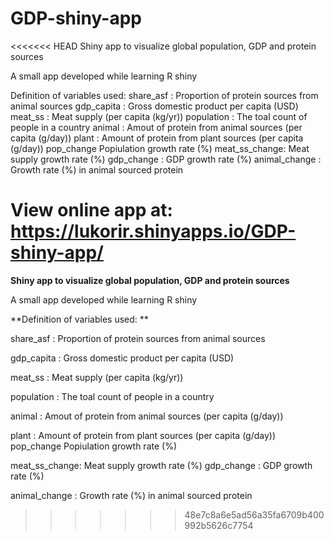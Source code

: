 # GDP-shiny-app
<<<<<<< HEAD
Shiny app to visualize global population, GDP and protein sources

A small app developed while learning R shiny

Definition of variables used: share_asf : Proportion of protein sources from animal sources
gdp_capita : Gross domestic product per capita (USD)
meat_ss : Meat supply (per capita (kg/yr))
population : The toal count of people in a country
animal : Amout of protein from animal sources (per capita (g/day))
plant : Amount of protein from plant sources (per capita (g/day)) pop_change Popiulation growth rate (%)
meat_ss_change: Meat supply growth rate (%) gdp_change : GDP growth rate (%)
animal_change : Growth rate (%) in animal sourced protein

View online app at: https://lukorir.shinyapps.io/GDP-shiny-app/
=======
**Shiny app to visualize global population, GDP and protein sources**

A small app developed while learning R shiny

**Definition of variables used: **

share_asf : Proportion of protein sources from animal sources

gdp_capita : Gross domestic product per capita (USD)

meat_ss : Meat supply (per capita (kg/yr))

population : The toal count of people in a country

animal : Amout of protein from animal sources (per capita (g/day))

plant : Amount of protein from plant sources (per capita (g/day)) pop_change Popiulation growth rate (%)

meat_ss_change: Meat supply growth rate (%) gdp_change : GDP growth rate (%)

animal_change : Growth rate (%) in animal sourced protein
>>>>>>> 48e7c8a6e5ad56a35fa6709b400992b5626c7754
